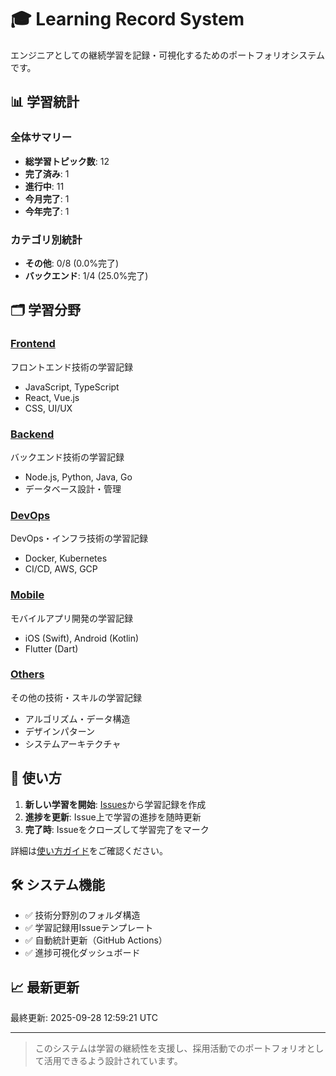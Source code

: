# 🎓 Learning Record System

エンジニアとしての継続学習を記録・可視化するためのポートフォリオシステムです。

## 📊 学習統計

### 全体サマリー
- **総学習トピック数**: 12
- **完了済み**: 1
- **進行中**: 11
- **今月完了**: 1
- **今年完了**: 1

### カテゴリ別統計
- **その他**: 0/8 (0.0%完了)
- **バックエンド**: 1/4 (25.0%完了)

## 🗂️ 学習分野

### [Frontend](./frontend/)
フロントエンド技術の学習記録
- JavaScript, TypeScript
- React, Vue.js
- CSS, UI/UX

### [Backend](./backend/)
バックエンド技術の学習記録
- Node.js, Python, Java, Go
- データベース設計・管理

### [DevOps](./devops/)
DevOps・インフラ技術の学習記録
- Docker, Kubernetes
- CI/CD, AWS, GCP

### [Mobile](./mobile/)
モバイルアプリ開発の学習記録
- iOS (Swift), Android (Kotlin)
- Flutter (Dart)

### [Others](./others/)
その他の技術・スキルの学習記録
- アルゴリズム・データ構造
- デザインパターン
- システムアーキテクチャ

## 🚀 使い方

1. **新しい学習を開始**: [Issues](../../issues/new?template=learning-record.md)から学習記録を作成
2. **進捗を更新**: Issue上で学習の進捗を随時更新
3. **完了時**: Issueをクローズして学習完了をマーク

詳細は[使い方ガイド](./USAGE.md)をご確認ください。

## 🛠️ システム機能

- ✅ 技術分野別のフォルダ構造
- ✅ 学習記録用Issueテンプレート
- ✅ 自動統計更新（GitHub Actions）
- ✅ 進捗可視化ダッシュボード

## 📈 最新更新

最終更新: 2025-09-28 12:59:21 UTC

---

> このシステムは学習の継続性を支援し、採用活動でのポートフォリオとして活用できるよう設計されています。